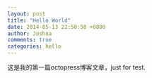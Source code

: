 ```yaml
---
layout: post
title: "Hello World"
date: 2014-05-13 22:50:50 +0800
author: Joshua
comments: true
categories: hello
---
```

这是我的第一篇octopress博客文章，just for test.